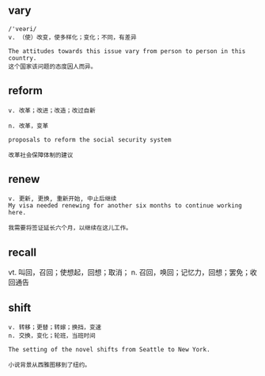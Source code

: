 ## vary
```
/'veəri/
v. （使）改变，使多样化；变化；不同，有差异

The attitudes towards this issue vary from person to person in this country.
这个国家该问题的态度因人而异。
```

## reform
```
v. 改革；改进；改造；改过自新

n. 改革，变革

proposals to reform the social security system

改革社会保障体制的建议
```

## renew
```
v. 更新, 更换, 重新开始, 中止后继续
My visa needed renewing for another six months to continue working here.

我需要将签证延长六个月，以继续在这儿工作。
```

## recall
vt. 叫回，召回；使想起，回想；取消；
n. 召回，唤回；记忆力，回想；罢免；收回通告

## shift
```
v. 转移；更替；转嫁；换挡，变速
n. 交换，变化；轮班，当班时间

The setting of the novel shifts from Seattle to New York.

小说背景从西雅图移到了纽约。
```